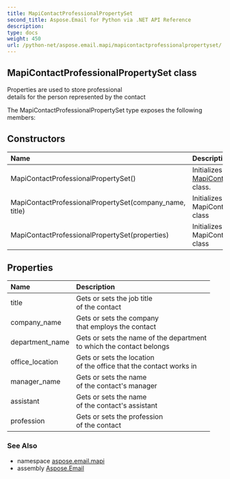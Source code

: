 ```yaml
---
title: MapiContactProfessionalPropertySet
second_title: Aspose.Email for Python via .NET API Reference
description: 
type: docs
weight: 450
url: /python-net/aspose.email.mapi/mapicontactprofessionalpropertyset/
---
```


## MapiContactProfessionalPropertySet class

Properties are used to store professional <br/>            details for the person represented by the contact

The MapiContactProfessionalPropertySet type exposes the following members:
## Constructors
| Name | Description |
| :- | :- |
|MapiContactProfessionalPropertySet()|Initializes a new instance of the [MapiContactProfessionalPropertySet](/email/python-net/aspose.email.mapi/mapicontactprofessionalpropertyset/) class.|
|MapiContactProfessionalPropertySet(company_name, title)|Initializes a new instance of the MapiContactProfessionalPropertySet class|
|MapiContactProfessionalPropertySet(properties)|Initializes a new instance of the MapiContactProfessionalPropertySet class|
## Properties
| Name | Description |
| :- | :- |
|title|Gets or sets the job title <br/>            of the contact|
|company_name|Gets or sets the company <br/>            that employs the contact|
|department_name|Gets or sets the name of the department <br/>            to which the contact belongs|
|office_location|Gets or sets the location <br/>            of the office that the contact works in|
|manager_name|Gets or sets the name <br/>            of the contact's manager|
|assistant|Gets or sets the name <br/>            of the contact's assistant|
|profession|Gets or sets the profession <br/>            of the contact|

### See Also

* namespace [aspose.email.mapi](/email/python-net/aspose.email.mapi/)
* assembly [Aspose.Email](/email/python-net/)

